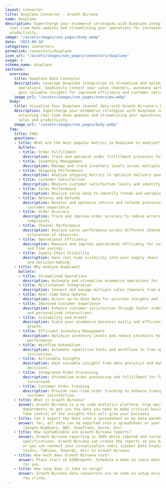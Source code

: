 ```yaml
---
layout: connector
title: Duoplane Connector - Growth Nirvana
name: Duoplane
description: Supercharge your ecommerce strategies with Duoplane integration, unlocking
  real-time data updates and streamlining your operations for increased sales and
  productivity.
image: "/assets/images/seo_pages/body.webp"
date: '2023-09-18'
categories: connectors
permalink: connectors/duoplane
icon_url: "/assets/images/seo_pages/connectors/duoplane"
usage: 0
schema_name: duoplane
sections:
  overview:
    title: Duoplane Data Connector
    description: Leverage Duoplane integration to streamline and optimize your ecommerce
      operations. Seamlessly connect your sales channels, automate workflows, and
      gain valuable insights for improved efficiency and customer satisfaction.
    image_url: "/assets/images/seo_pages/overview.webp"
  body:
    title: Visualize Your Duoplane channel data with Growth Nirvana's Duoplane Connector
    description: Supercharge your ecommerce strategies with Duoplane integration,
      unlocking real-time data updates and streamlining your operations for increased
      sales and productivity.
    image_url: "/assets/images/seo_pages/body.webp"
  faq:
    title: FAQs
    questions:
    - title: What are the most popular metrics in Duoplane to analyze?
      bullets:
      - title: Order Fulfillment
        description: Track and optimize order fulfillment processes for improved efficiency.
      - title: Inventory Management
        description: Manage and track inventory levels across multiple sales channels.
      - title: Shipping Performance
        description: Analyze shipping metrics to optimize delivery speed and cost.
      - title: Customer Satisfaction
        description: Measure customer satisfaction levels and identify areas for improvement.
      - title: Sales Performance
        description: Analyze sales data to identify trends and optimize revenue growth.
      - title: Returns and Refunds
        description: Monitor and optimize returns and refunds processes for better
          customer experience.
      - title: Order Accuracy
        description: Track and improve order accuracy to reduce errors and customer
          complaints.
      - title: Channel Performance
        description: Analyze sales performance across different channels for better
          allocation of resources.
      - title: Operational Efficiency
        description: Measure and improve operational efficiency for cost reduction
          and time savings.
      - title: Supply Chain Visibility
        description: Gain real-time visibility into your supply chain for better planning
          and decision-making.
    - title: Why analyze Duoplane?
      bullets:
      - title: Streamlined Operations
        description: Automate and streamline ecommerce operations for improved efficiency.
      - title: Multichannel Integration
        description: Connect and manage multiple sales channels from a single platform.
      - title: Real-time Data Updates
        description: Access up-to-date data for accurate insights and informed decision-making.
      - title: Improved Customer Experience
        description: Enhance customer satisfaction through faster order processing
          and personalized interactions.
      - title: Scalability and Growth
        description: Scale your ecommerce business easily and efficiently for future
          growth.
      - title: Efficient Inventory Management
        description: Optimize inventory levels and reduce stockouts for improved sales
          performance.
      - title: Workflow Automation
        description: Automate repetitive tasks and workflows to free up time for strategic
          initiatives.
      - title: Actionable Insights
        description: Gain valuable insights from data analytics and make data-driven
          decisions.
      - title: Integrated Order Processing
        description: Streamline order processing and fulfillment for faster order
          turnaround.
      - title: Customer Order Tracking
        description: Provide real-time order tracking to enhance transparency and
          customer satisfaction.
    - title: What is Growth Nirvana?
      answer: Growth Nirvana is a no code analytics platform. Stop waiting for other
        departments to get you the data you need to make critical business decisions.
        Take control of the insights that will grow your business.
    - title: Can I export the data into a spreadsheet or my data warehouse?
      answer: Yes, all data can be exported into a spreadsheet or your data warehouse
        (Google BigQuery, AWS, Snowflake, Azure, etc)
    - title: How customizable are Growth Nirvana reports?
      answer: Growth Nirvana reporting is 100% white labeled and customized to your
        specifications. Growth Nirvana can create the reports so you don’t have to
        or you can connect your visualization tools (Looker Data Studio/Google Data
        Studio, Tableau, PowerBI, etc) to Growth Nirvana.
    - title: How much does Growth Nirvana cost?
      answer: Plans start at $200/month. Schedule a demo to learn what plan is best
        for you.
    - title: How long does it take to setup?
      answer: Growth Nirvana data connectors are no code so setup only requires a
        few clicks.
---
```

